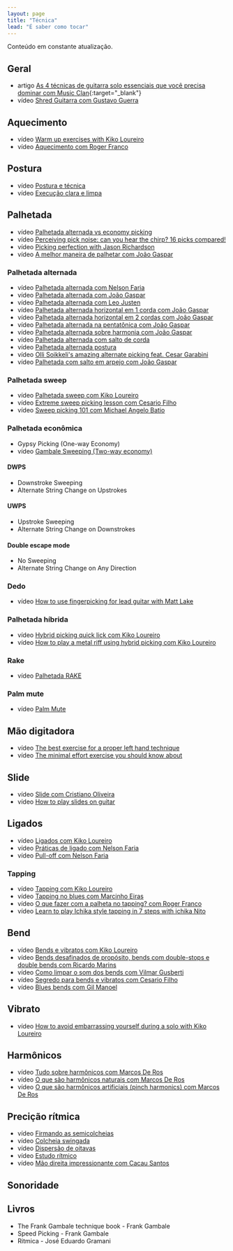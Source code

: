 ```yaml
---
layout: page
title: "Técnica"
lead: "É saber como tocar"
---
```


<div class="alert alert-primary" role="alert">
  Conteúdo em constante atualização.
</div>

## Geral

* <span class="badge badge-success">artigo</span> [As 4 técnicas de guitarra solo essenciais que você precisa dominar com Music Clan](https://musicclan.com.br/blog/tecnicas-de-guitarra-solo-essenciais/){:target="_blank"}
* <span class="badge badge-primary">vídeo</span> [Shred Guitarra com Gustavo Guerra](general/shred/)

## Aquecimento

* <span class="badge badge-primary">vídeo</span> [Warm up exercises with Kiko Loureiro](warm-up/)
* <span class="badge badge-primary">vídeo</span> [Aquecimento com Roger Franco](warm-up/roger-franco/)

## Postura

* <span class="badge badge-primary">vídeo</span> [Postura e técnica](posture/)
* <span class="badge badge-primary">vídeo</span> [Execução clara e limpa](posture/execution/)

## Palhetada

* <span class="badge badge-primary">vídeo</span> [Palhetada alternada vs economy picking](picking/general/alternate-economy/)
* <span class="badge badge-primary">vídeo</span> [Perceiving pick noise: can you hear the chirp? 16 picks compared!](picking/general/chirp/)
* <span class="badge badge-primary">vídeo</span> [Picking perfection with Jason Richardson](picking/general/perfect/)
* <span class="badge badge-primary">vídeo</span> [A melhor maneira de palhetar com João Gaspar](picking/general/best/)

### Palhetada alternada

* <span class="badge badge-primary">vídeo</span> [Palhetada alternada com Nelson Faria](picking/alternate/nelson-faria/)
* <span class="badge badge-primary">vídeo</span> [Palhetada alternada com João Gaspar](picking/alternate/joao-gaspar/)
* <span class="badge badge-primary">vídeo</span> [Palhetada alternada com Leo Justen](picking/alternate/leo-justen/)
* <span class="badge badge-primary">vídeo</span> [Palhetada alternada horizontal em 1 corda com João Gaspar](picking/alternate/horizontal/1/)
* <span class="badge badge-primary">vídeo</span> [Palhetada alternada horizontal em 2 cordas com João Gaspar](picking/alternate/horizontal/2/)
* <span class="badge badge-primary">vídeo</span> [Palhetada alternada na pentatônica com João Gaspar](picking/alternate/pentatonic/)
* <span class="badge badge-primary">vídeo</span> [Palhetada alternada sobre harmonia com João Gaspar](picking/alternate/harmony/)
* <span class="badge badge-primary">vídeo</span> [Palhetada alternada com salto de corda](picking/alternate/string-skip/)
* <span class="badge badge-primary">vídeo</span> [Palhetada alternada postura](picking/alternate/posture/)
* <span class="badge badge-primary">vídeo</span> [Olli Soikkeli's amazing alternate picking feat. Cesar Garabini](picking/alternate/troy-grady/olli-soikkeli/)
* <span class="badge badge-primary">vídeo</span> [Palhetada com salto em arpejo com João Gaspar](picking/alternate/joao-gaspar/skip/)

### Palhetada sweep

* <span class="badge badge-primary">vídeo</span> [Palhetada sweep com Kiko Loureiro](picking/sweep/kiko-loureiro/)
* <span class="badge badge-primary">vídeo</span> [Extreme sweep picking lesson com Cesario Filho](picking/sweep/cesario-filho/)
* <span class="badge badge-primary">vídeo</span> [Sweep picking 101 com Michael Angelo Batio](picking/sweep/michael-angelo-batio/)

### Palhetada econômica

* Gypsy Picking (One-way Economy)
* <span class="badge badge-primary">vídeo</span> [Gambale Sweeping (Two-way economy)](picking/economy/gambale-sweeping/)

#### DWPS

* Downstroke Sweeping
* Alternate String Change on Upstrokes

#### UWPS

* Upstroke Sweeping
* Alternate String Change on Downstrokes

#### Double escape mode

* No Sweeping
* Alternate String Change on Any Direction

### Dedo

* <span class="badge badge-primary">vídeo</span> [How to use fingerpicking for lead guitar with Matt Lake](picking/finger/)

### Palhetada híbrida

* <span class="badge badge-primary">vídeo</span> [Hybrid picking quick lick com Kiko Loureiro](picking/hybrid/quick-lick/)
* <span class="badge badge-primary">vídeo</span> [How to play a metal riff using hybrid picking com Kiko Loureiro](picking/hybrid/metal-riff/)

### Rake

* <span class="badge badge-primary">vídeo</span> [Palhetada RAKE](picking/rake/)

### Palm mute

* <span class="badge badge-primary">vídeo</span> [Palm Mute](picking/palm-mute/)

## Mão digitadora

* <span class="badge badge-primary">vídeo</span> [The best exercise for a proper left hand technique](frethand/)
* <span class="badge badge-primary">vídeo</span> [The minimal effort exercise you should know about](frethand/minimal-effort/)

## Slide

* <span class="badge badge-primary">vídeo</span> [Slide com Cristiano Oliveira](slide/cristiano-oliveira/)
* <span class="badge badge-primary">vídeo</span> [How to play slides on guitar](slide/how-to/)

## Ligados

* <span class="badge badge-primary">vídeo</span> [Ligados com Kiko Loureiro](legato/)
* <span class="badge badge-primary">vídeo</span> [Práticas de ligado com Nelson Faria](legato/nelson-faria/)
* <span class="badge badge-primary">vídeo</span> [Pull-off com Nelson Faria](legato/pull-off/)

### Tapping

* <span class="badge badge-primary">vídeo</span> [Tapping com Kiko Loureiro](legato/tapping/)
* <span class="badge badge-primary">vídeo</span> [Tapping no blues com Marcinho Eiras](legato/tapping/blues/)
* <span class="badge badge-primary">vídeo</span> [O que fazer com a palheta no tapping? com Roger Franco](legato/tapping/pick/)
* <span class="badge badge-primary">vídeo</span> [Learn to play Ichika style tapping in 7 steps with ichika Nito](legato/tapping/ichika/)

## Bend

* <span class="badge badge-primary">vídeo</span> [Bends e vibratos com Kiko Loureiro](bend/kiko-loureiro/)
* <span class="badge badge-primary">vídeo</span> [Bends desafinados de propósito, bends com double-stops e double bends com Ricardo Marins](bend/ricardo-marins/)
* <span class="badge badge-primary">vídeo</span> [Como limpar o som dos bends com Vilmar Gusberti](bend/vilmar-gusberti/)
* <span class="badge badge-primary">vídeo</span> [Segredo para bends e vibratos com Cesario Filho](bend/cesario-filho/)
* <span class="badge badge-primary">vídeo</span> [Blues bends com Gil Manoel](bend/blues/)

## Vibrato

* <span class="badge badge-primary">vídeo</span> [How to avoid embarrassing yourself during a solo with Kiko Loureiro](vibrato/)

## Harmônicos

* <span class="badge badge-primary">vídeo</span> [Tudo sobre harmônicos com Marcos De Ros](harmonic/)
* <span class="badge badge-primary">vídeo</span> [O que são harmônicos naturais com Marcos De Ros](harmonic/natural/)
* <span class="badge badge-primary">vídeo</span> [O que são harmônicos artificiais (pinch harmonics) com Marcos De Ros](harmonic/pinch/)

## Precição rítmica

* <span class="badge badge-primary">vídeo</span> [Firmando as semicolcheias](rhythm/semiquaver/)
* <span class="badge badge-primary">vídeo</span> [Colcheia swingada](rhythm/quaver/)
* <span class="badge badge-primary">vídeo</span> [Dispersão de oitavas](rhythm/dispersion/)
* <span class="badge badge-primary">vídeo</span> [Estudo rítmico](rhythm/study/)
* <span class="badge badge-primary">vídeo</span> [Mão direita impressionante com Cacau Santos](rhythm/rigthhand/)

## Sonoridade

## Livros

* The Frank Gambale technique book - Frank Gambale
* Speed Picking - Frank Gambale
* Ritmica - José Eduardo Gramani
